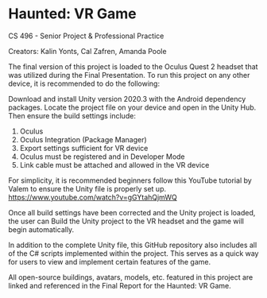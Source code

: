# Haunted: VR Game 
CS 496 - Senior Project & Professional Practice

Creators: Kalin Yonts, Cal Zafren, Amanda Poole

The final version of this project is loaded to the Oculus Quest 2 headset that was utilized during the Final Presentation. To run this project on any other device, it is recommended to do the following:

Download and install Unity version 2020.3 with the Android dependency packages. Locate the project file on your device and open in the Unity Hub. Then ensure the build settings include:
  1. Oculus
  2. Oculus Integration (Package Manager)
  3. Export settings sufficient for VR device
  4. Oculus must be registered and in Developer Mode
  5. Link cable must be attached and allowed in the VR device 

For simplicity, it is recommended beginners follow this YouTube tutorial by Valem to ensure the Unity file is properly set up. https://www.youtube.com/watch?v=gGYtahQjmWQ

Once all build settings have been corrected and the Unity project is loaded, the user can Build the Unity project to the VR headset and the game will begin automatically.


In addition to the complete Unity file, this GitHub repository also includes all of the C# scripts implemented within the project. This serves as a quick way for users to view and implement certain features of the game.

All open-source buildings, avatars, models, etc. featured in this project are linked and referenced in the Final Report for the Haunted: VR Game. 
